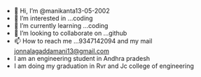 - 👋 Hi, I’m @manikanta13-05-2002
- 👀 I’m interested in ...coding
- 🌱 I’m currently learning ...coding
- 💞️ I’m looking to collaborate on ...github
- 📫 How to reach me ...9347142094 and my mail jonnalagaddamani13@gmail.com 
-    I am an engineering student in Andhra pradesh
-    I am doing my graduation in Rvr and Jc college of engineering 

<!---
manikanta13-05-2002/manikanta13-05-2002 is a ✨ special ✨ repository because its `README.md` (this file) appears on your GitHub profile.
You can click the Preview link to take a look at your changes.
--->
